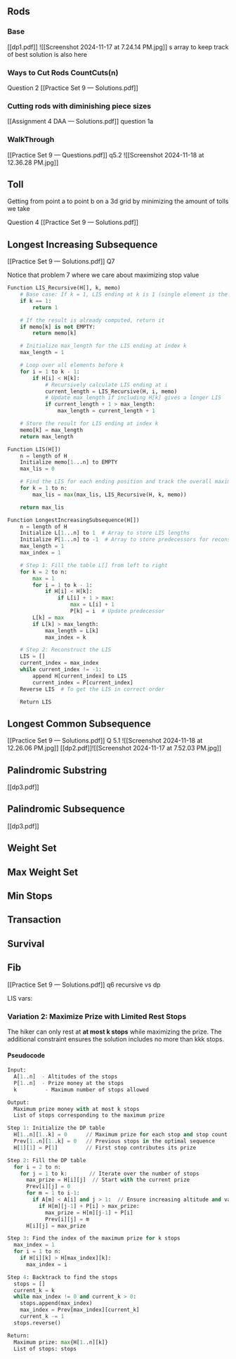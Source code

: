 ## Rods
### Base

[[dp1.pdf]]
![[Screenshot 2024-11-17 at 7.24.14 PM.jpg]]
s array to keep track of best solution is also here
### Ways to Cut Rods CountCuts(n)

Question 2 [[Practice Set 9 — Solutions.pdf]]
### Cutting rods with diminishing piece sizes

[[Assignment 4 DAA — Solutions.pdf]] question 1a

### WalkThrough
[[Practice Set 9 — Questions.pdf]] q5.2
![[Screenshot 2024-11-18 at 12.36.28 PM.jpg]]
## Toll

Getting from point a to point b on a 3d grid by minimizing the amount of tolls we take

Question 4 [[Practice Set 9 — Solutions.pdf]]
## Longest Increasing Subsequence
[[Practice Set 9 — Solutions.pdf]]
Q7

Notice that problem 7 where we care about maximizing stop value

```python
Function LIS_Recursive(H[], k, memo)
    # Base case: If k = 1, LIS ending at k is 1 (single element is the subsequence)
    if k == 1:
        return 1

    # If the result is already computed, return it
    if memo[k] is not EMPTY:
        return memo[k]

    # Initialize max_length for the LIS ending at index k
    max_length = 1

    # Loop over all elements before k
    for i = 1 to k - 1:
        if H[i] < H[k]:
            # Recursively calculate LIS ending at i
            current_length = LIS_Recursive(H, i, memo)
            # Update max_length if including H[k] gives a longer LIS
            if current_length + 1 > max_length:
                max_length = current_length + 1

    # Store the result for LIS ending at index k
    memo[k] = max_length
    return max_length

Function LIS(H[])
    n = length of H
    Initialize memo[1...n] to EMPTY
    max_lis = 0

    # Find the LIS for each ending position and track the overall maximum
    for k = 1 to n:
        max_lis = max(max_lis, LIS_Recursive(H, k, memo))

    return max_lis

Function LongestIncreasingSubsequence(H[])
    n = length of H
    Initialize L[1...n] to 1  # Array to store LIS lengths
    Initialize P[1...n] to -1  # Array to store predecessors for reconstruction
    max_length = 1
    max_index = 1

    # Step 1: Fill the table L[] from left to right
    for k = 2 to n:
        max = 1
        for i = 1 to k - 1:
            if H[i] < H[k]:
                if L[i] + 1 > max:
                    max = L[i] + 1
                    P[k] = i  # Update predecessor
        L[k] = max
        if L[k] > max_length:
            max_length = L[k]
            max_index = k

    # Step 2: Reconstruct the LIS
    LIS = []
    current_index = max_index
    while current_index != -1:
        append H[current_index] to LIS
        current_index = P[current_index]
    Reverse LIS  # To get the LIS in correct order

    Return LIS


```
## Longest Common Subsequence
[[Practice Set 9 — Solutions.pdf]] Q 5.1
![[Screenshot 2024-11-18 at 12.26.06 PM.jpg]]
[[dp2.pdf]]![[Screenshot 2024-11-17 at 7.52.03 PM.jpg]]
## Palindromic Substring

[[dp3.pdf]]
## Palindromic Subsequence

[[dp3.pdf]]
## Weight Set


## Max Weight Set
## Min Stops
## Transaction
## Survival
## Fib

[[Practice Set 9 — Solutions.pdf]] q6 recursive vs dp

LIS vars:

### Variation 2: Maximize Prize with Limited Rest Stops

The hiker can only rest at **at most k stops** while maximizing the prize. The additional constraint ensures the solution includes no more than kkk stops.
#### Pseudocode

```python
Input:
  A[1..n]  - Altitudes of the stops
  P[1..n]  - Prize money at the stops
  k         - Maximum number of stops allowed

Output:
  Maximum prize money with at most k stops
  List of stops corresponding to the maximum prize

Step 1: Initialize the DP table
  H[1..n][1..k] = 0      // Maximum prize for each stop and stop count
  Prev[1..n][1..k] = 0   // Previous stops in the optimal sequence
  H[1][1] = P[1]         // First stop contributes its prize

Step 2: Fill the DP table
  for i = 2 to n:
    for j = 1 to k:       // Iterate over the number of stops
      max_prize = H[i][j]  // Start with the current prize
      Prev[i][j] = 0
      for m = 1 to i-1:
        if A[m] < A[i] and j > 1:  // Ensure increasing altitude and valid stop count
          if H[m][j-1] + P[i] > max_prize:
            max_prize = H[m][j-1] + P[i]
            Prev[i][j] = m
      H[i][j] = max_prize

Step 3: Find the index of the maximum prize for k stops
  max_index = 1
  for i = 1 to n:
    if H[i][k] > H[max_index][k]:
      max_index = i

Step 4: Backtrack to find the stops
  stops = []
  current_k = k
  while max_index != 0 and current_k > 0:
    stops.append(max_index)
    max_index = Prev[max_index][current_k]
    current_k -= 1
  stops.reverse()

Return:
  Maximum prize: max{H[1..n][k]}
  List of stops: stops

```